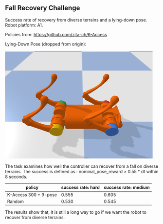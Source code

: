 ## Fall Recovery Challenge

Success rate of recovery from diverse terrains and a lying-down pose. Robot platform: A1.

Policies from: https://github.com/zita-ch/K-Access

Lying-Down Pose (dropped from origin):

![](lying.png)

The task examines how well the controller can recover from a fall on diverse terrains. The success is defined as : nominal_pose_reward > 0.55 * dt  within 8 seconds.

| policy                | success rate: hard | success rate: medium |
| --------------------- | ------------------ | -------------------- |
| K-Access 300 + 9-pose | 0.555              | 0.605                |
| Random                | 0.530              | 0.545                |

The results show that, it is still a long way to go if we want the robot to recover from diverse terrains.
